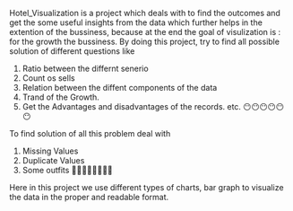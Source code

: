 Hotel_Visualization is a project which deals with to find the outcomes and get the some useful insights from the data which further helps in the extention of the bussiness,
because at the end the goal of visulization is : for the growth the bussiness.
By doing this project, try to find all possible solution of different questions like 
1. Ratio between the differnt senerio
2. Count os sells
3. Relation between the diffent components of the data
4. Trand of the Growth.
5. Get the Advantages and disadvantages of the records.
etc.
😶😶😶😶😶😶

To find solution of all this problem deal with
1. Missing Values
2. Duplicate Values
3. Some outfits
🧐🧐🧐🧐🧐🧐🧐🧐

Here in this project we use different types of charts, bar graph to visualize the data in the proper and readable format.
